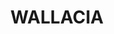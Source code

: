 ---
lastmod: '2025-04-06T06:05:20+00:00'
latitude: -33.871341
layout: suburb
longitude: 150.671487
postcode: '2745'
state: NSW
title: WALLACIA
url: /nsw/wallacia/
---